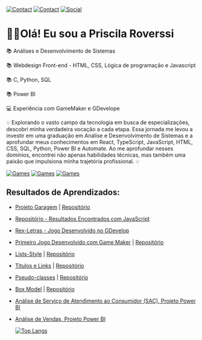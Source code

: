 [![Contact](https://img.shields.io/badge/WhatsApp-25D366?style=for-the-badge&logo=whatsapp&logoColor=white)](https://wa.me/+5519989397031/?)
[![Contact](https://img.shields.io/badge/Gmail-D14836?style=for-the-badge&logo=gmail&logoColor=white)](mailto:priscilaroverssi01@gmail.com)
[![Social](https://img.shields.io/badge/LinkedIn-0077B5?style=for-the-badge&logo=linkedin&logoColor=white)](https://www.linkedin.com/in/priscila-roverssi-529756156)

<h1>🙋‍♀️Olá! Eu sou a Priscila Roverssi</h1>
<p></p>📚 Análises e Desenvolvimento de Sistemas</p>
<p>📚 Webdesign Front-end - HTML, CSS, Lógica de programação e Javascript</p>
<p>📚 C, Python, SQL</p>
<p>📚 Power BI</p>
<p>💻 Experiência com GameMaker e GDevelope</p>

<p>💡 Explorando o vasto campo da tecnologia em busca de especializações, descobri minha verdadeira vocação a cada etapa. Essa jornada me levou a investir em uma graduação em Análise e Desenvolvimento de Sistemas e a aprofundar meus conhecimentos em React, TypeScript, JavaScript, HTML, CSS, SQL, Python, Power BI e Automate. 
Ao me aprofundar nesses domínios, encontrei não apenas habilidades técnicas, mas também uma paixão que impulsiona minha trajetória profissional. 💡

[![Games](https://img.shields.io/badge/Steam-000000?style=for-the-badge&logo=steam&logoColor=white)](https://steamcommunity.com/profiles/76561199581582352/)
[![Games](https://img.shields.io/badge/PlayStation-003791?style=for-the-badge&logo=playstation&logoColor=white)](https://library.playstation.com/recently-played)
[![Games](https://img.shields.io/badge/website-000000?style=for-the-badge&logo=About.me&logoColor=white)](https://gx.games/studios/112c2972-0263-4f57-8e71-db3144550605/)

<h2>Resultados de Aprendizados:</h2>

<ul>
<li><p><a href="https://priscilaroverssi.github.io/projetogaragem">Projeto Garagem</a> | <a href="https://github.com/priscilaroverssi/projetogaragem"> Repositório</a></p></li>
<li><p><a href="https://github.com/priscilaroverssi/resultados"> Repositório - Resultados Encontrados com JavaScript</p>
<li><p><a href="https://github.com/priscilaroverssi/rexletras"> Rex-Letras - Jogo Desenvolvido no GDevelop</li></p>
<li><p><a href="https://gx.games/pt-br/games/8e18rf/pac-skate/">Primeiro Jogo Desenvolvido com Game Maker</a> | <a href="https://github.com/priscilaroverssi/pacskatecriadonogamemaker"> Repositório</a></p></li>
<li><p><a href="https://www.linkedin.com/posts/priscila-roverssi-529756156_a-propriedade-list-style-%C3%A9-usada-em-css-para-activity-7140727376665124864-ekwu?utm_source=share&utm_medium=member_desktop">Lists-Style</a> | <a href="https://github.com/priscilaroverssi/List-style">Repositório</a></p></li>
<li><p><a href="https://www.linkedin.com/posts/priscila-roverssi-529756156_o-html-sigla-para-hypertext-markup-language-activity-7134914703817883650-j3V-?utm_source=share&utm_medium=member_desktop">Títulos e Links</a> | <a href="https://github.com/priscilaroverssi/tituloselinks">Repositório</a></p></li>
<li><p><a href="https://www.linkedin.com/posts/priscila-roverssi-529756156_pseudo-classes-s%C3%A3o-seletores-especiais-em-activity-7140739378011684864-Rg5R?utm_source=share&utm_medium=member_desktop">Pseudo-classes</a> | <a href="https://github.com/priscilaroverssi/pseudoclasses"> Repositório</a></p></li>
<li><p><a href="https://www.linkedin.com/posts/priscila-roverssi-529756156_cada-novo-aprendizado-%C3%A9-uma-jornada-que-amplia-activity-7140740521026633729-mBvr?utm_source=share&utm_medium=member_desktop">Box Model</a> | <a href="https://github.com/priscilaroverssi/boxmodel"> Repositório </a></p></li>
<li><p><a href="https://app.powerbi.com/groups/me/reports/5cf75e44-fb6f-41dc-94b2-4e94e7b41620/ReportSection?experience=power-bi">Análise de Serviço de Atendimento ao Consumidor (SAC), Projeto Power BI</a></p></li>
<li><p><a href="https://app.powerbi.com/groups/me/reports/c0611547-8957-4d0b-a9cb-870180f60aec/ReportSection?experience=power-bi"> Análise de Vendas, Projeto Power BI</a></p></li>


[![Top Langs](https://github-readme-stats.vercel.app/api/top-langs/?username=priscilaroverssi&show_icons=true&theme=transparent)](https://github.com/anuraghazra/github-readme-stats)
